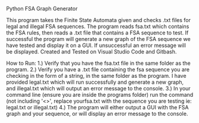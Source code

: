 Python FSA Graph Generator

This program takes the Finite State Automata given and checks .txt files for legal and illegal FSA
sequences. The program reads fsa.txt which contains the FSA rules, then reads a .txt file that contains
a FSA sequence to test. If successful the program will generate a new graph of the FSA sequence we have
tested and display it on a GUI. If unsuccessful an error message will be displayed. Created and Tested on Visual Studio Code and Gitbash.

How to Run:
1.) Verify that you have the fsa.txt file in the same folder as the program.
2.) Verify you have a .txt file containing the fsa sequence you are checking in the form of a string, in the same folder as the program.
I have provided legal.txt which will run successfully and generate a new graph, and illegal.txt which will output an error message to the console.
3.) In your command line (ensure you are inside the programs folder) run the command <python3 main.py fsa.txt yourfsa.txt> (not including '<>', replace yourfsa.txt with the sequence you are testing ie: legal.txt or illegal.txt)
4.) The program will either output a GUI with the FSA graph and your sequence, or will display an error message to the console.
